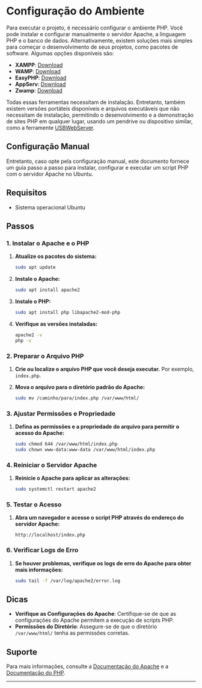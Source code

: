 
# Configuração do Ambiente

Para executar o projeto, é necessário configurar o ambiente PHP. Você pode instalar e configurar manualmente o servidor Apache, a linguagem PHP e o banco de dados. Alternativamente, existem soluções mais simples para começar o desenvolvimento de seus projetos, como pacotes de software. Algumas opções disponíveis são:

- **XAMPP**: [Download](https://www.apachefriends.org/index.html)
- **WAMP**: [Download](https://wampserver.aviatechno.net/)
- **EasyPHP**: [Download](https://www.easyphp.org/)
- **AppServ**: [Download](https://www.appserv.org/)
- **Zwamp**: [Download](http://zwamp.sourceforge.net/)

Todas essas ferramentas necessitam de instalação. Entretanto, também existem versões portáteis disponíveis e arquivos executáveis que não necessitam de instalação, permitindo o desenvolvimento e a demonstração de sites PHP em qualquer lugar, usando um pendrive ou dispositivo similar, como a ferramente [USBWebServer](https://usbwebserver.yura.mk.ua/).

## Configuração Manual 
Entretanto, caso opte pela configuração manual, este documento fornece um guia passo a passo para instalar, configurar e executar um script PHP com o servidor Apache no Ubuntu.

## Requisitos

- Sistema operacional Ubuntu

## Passos

### 1. Instalar o Apache e o PHP

1. **Atualize os pacotes do sistema:**

   ```bash
   sudo apt update
   ```

2. **Instale o Apache:**

   ```bash
   sudo apt install apache2
   ```

3. **Instale o PHP:**

   ```bash
   sudo apt install php libapache2-mod-php
   ```

4. **Verifique as versões instaladas:**

   ```bash
   apache2 -v
   php -v
   ```

### 2. Preparar o Arquivo PHP

1. **Crie ou localize o arquivo PHP que você deseja executar.** Por exemplo, `index.php`.

2. **Mova o arquivo para o diretório padrão do Apache:**

   ```bash
   sudo mv /caminho/para/index.php /var/www/html/
   ```

### 3. Ajustar Permissões e Propriedade

1. **Defina as permissões e a propriedade do arquivo para permitir o acesso do Apache:**

   ```bash
   sudo chmod 644 /var/www/html/index.php
   sudo chown www-data:www-data /var/www/html/index.php
   ```

### 4. Reiniciar o Servidor Apache

1. **Reinicie o Apache para aplicar as alterações:**

   ```bash
   sudo systemctl restart apache2
   ```

### 5. Testar o Acesso

1. **Abra um navegador e acesse o script PHP através do endereço do servidor Apache:**

   ```
   http://localhost/index.php
   ```

### 6. Verificar Logs de Erro

1. **Se houver problemas, verifique os logs de erro do Apache para obter mais informações:**

   ```bash
   sudo tail -f /var/log/apache2/error.log
   ```

## Dicas

- **Verifique as Configurações do Apache**: Certifique-se de que as configurações do Apache permitem a execução de scripts PHP.
- **Permissões do Diretório**: Assegure-se de que o diretório `/var/www/html/` tenha as permissões corretas.

## Suporte

Para mais informações, consulte a [Documentação do Apache](https://httpd.apache.org/docs/) e a [Documentação do PHP](https://www.php.net/docs.php).

---
